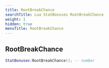 ```yaml
---
title: RootBreakChance
searchTitle: Lua StatBonuses RootBreakChance
weight: 1
hidden: true
menuTitle: RootBreakChance
---
```

## RootBreakChance
```lua
StatBonuses:RootBreakChance(); -- number
```